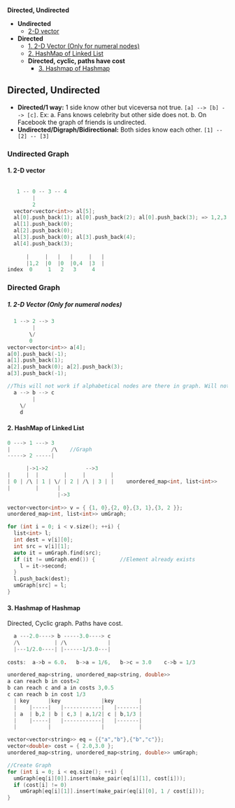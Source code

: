 **Directed, Undirected**
- **Undirected**
  - [2-D vector](#2dv)
- **Directed**
  - [1. 2-D Vector (Only for numeral nodes)](#2dvd)
  - [2. HashMap of Linked List](#hml)
  - **Directed, cyclic, paths have cost**
    - [3. Hashmap of Hashmap](#hmhm)

## Directed, Undirected
- **Directed/1 way:** 1 side know other but viceversa not true. `[a] --> [b] --> [c]`. Ex: a. Fans knows celebrity but other side does not. b.  On Facebook the graph of friends is undirected.
- **Undirected/Digraph/Bidirectional:** Both sides know each other.  `[1] -- [2] -- [3]`


<a name=ud></a>
### Undirected Graph
<a name=2dv></a>
#### 1. 2-D vector
```cpp

   1 -- 0 -- 3 -- 4
        |
        2  
  vector<vector<int>> al[5];
  al[0].push_back(1); al[0].push_back(2); al[0].push_back(3); => 1,2,3    //node0
  al[1].push_back(0);                                                     //node1
  al[2].push_back(0);                                                     //node2
  al[3].push_back(0); al[3].push_back(4);                                 //node3
  al[4].push_back(3);                                                     //node4
  
      |     |   |   |     |   |
      |1,2  |0  |0  |0,4  |3  |
index  0     1   2   3     4
```

<a name=dg></a>
### Directed Graph
<a name=2dvd></a>
##### 1. 2-D Vector (Only for numeral nodes)
```c
  1 --> 2 --> 3
        |
       \/
       0  
vector<vector<int>> a[4];
a[0].push_back(-1);
a[1].push_back(1);
a[2].push_back(0); a[2].push_back(3);
a[3].push_back(-1);

//This will not work if alphabetical nodes are there in graph. Will not work.
  a --> b --> c 
        |
	\/
	d
```
<a name=hml></a>
#### 2. HashMap of Linked List
```c
0 ---> 1 ---> 3
|             /\    //Graph
-----> 2 -----|

      |->1->2            -->3 
|     |  |        |     |        |
| 0 | /\ | 1 | \/ | 2 | /\ | 3 | |    unordered_map<int, list<int>>
|        |      |
                |->3
 
vector<vector<int>> v = { {1, 0},{2, 0},{3, 1},{3, 2 }};
unordered_map<int, list<int>> umGraph;

for (int i = 0; i < v.size(); ++i) {
  list<int> l;
  int dest = v[i][0];
  int src = v[i][1];
  auto it = umGraph.find(src);
  if (it != umGraph.end()) {		//Element already exists
    l = it->second;
  }
  l.push_back(dest);
  umGraph[src] = l;
}
```
<a name=hmhm></a>
#### 3. Hashmap of Hashmap
Directed, Cyclic graph. Paths have cost.
```c
  a ---2.0----> b -----3.0----> c
  /\           | /\             |
  |---1/2.0----| |------1/3.0---|
  
costs:  a->b = 6.0.   b->a = 1/6,   b->c = 3.0    c->b = 1/3

unordered_map<string, unordered_map<string, double>>
a can reach b in cost=2
b can reach c and a in costs 3,0.5
c can reach b in cost 1/3
  | key      |key             |key        |
  |    |-----|   |------------|   |-------|
  | a  | b,2 | b | c,3 | a,1/2| c | b,1/3 |
  |    |-----|   |------------|   |-------|
  |          |                |           |

vector<vector<string>> eq = {{"a","b"},{"b","c"}};
vector<double> cost = { 2.0,3.0 };
unordered_map<string, unordered_map<string, double>> umGraph;

//Create Graph
for (int i = 0; i < eq.size(); ++i) {
  umGraph[eq[i][0]].insert(make_pair(eq[i][1], cost[i]));
  if (cost[i] != 0)
    umGraph[eq[i][1]].insert(make_pair(eq[i][0], 1 / cost[i]));
}
```
